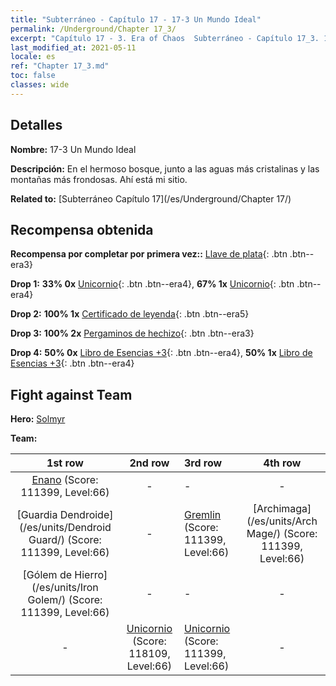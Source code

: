 ```yaml
---
title: "Subterráneo - Capítulo 17 - 17-3 Un Mundo Ideal"
permalink: /Underground/Chapter 17_3/
excerpt: "Capítulo 17 - 3. Era of Chaos  Subterráneo - Capítulo 17_3. 17-3 Un Mundo Ideal"
last_modified_at: 2021-05-11
locale: es
ref: "Chapter 17_3.md"
toc: false
classes: wide
---
```


## Detalles

 **Nombre:** 17-3 Un Mundo Ideal

 **Descripción:** En el hermoso bosque, junto a las aguas más cristalinas y las montañas más frondosas. Ahí está mi sitio.

 **Related to:** [Subterráneo Capítulo 17](/es/Underground/Chapter 17/)

## Recompensa obtenida

 **Recompensa por completar por primera vez::** [Llave de plata](/ItemsES/con_693/){: .btn .btn--era3}

 **Drop 1:** **33% 0x** [Unicornio](/ItemsES/unt_204/){: .btn .btn--era4}, **67% 1x** [Unicornio](/ItemsES/unt_204/){: .btn .btn--era4}

 **Drop 2:** **100% 1x** [Certificado de leyenda](/ItemsES/mat_67/){: .btn .btn--era5}

 **Drop 3:** **100% 2x** [Pergaminos de hechizo](/ItemsES/con_694/){: .btn .btn--era3}

 **Drop 4:** **50% 0x** [Libro de Esencias +3](/ItemsES/mat_60/){: .btn .btn--era4}, **50% 1x** [Libro de Esencias +3](/ItemsES/mat_60/){: .btn .btn--era4}


## Fight against Team
 **Hero:** [Solmyr](/es/heroes/Solmyr/)

 **Team:**


  | 1st row | 2nd row | 3rd row | 4th row |
  |:----:|:----:|:----|:----:|
  | [Enano](/es/units/Dwarf/) (Score: 111399, Level:66)  | - | - | - |
  | [Guardia Dendroide](/es/units/Dendroid Guard/) (Score: 111399, Level:66)  | - | [Gremlin](/es/units/Gremlin/) (Score: 111399, Level:66)  | [Archimaga](/es/units/Arch Mage/) (Score: 111399, Level:66)  |
  | [Gólem de Hierro](/es/units/Iron Golem/) (Score: 111399, Level:66)  | - | - | - |
  | - | [Unicornio](/es/units/Unicorn/) (Score: 118109, Level:66)  | [Unicornio](/es/units/Unicorn/) (Score: 111399, Level:66)  | - |



